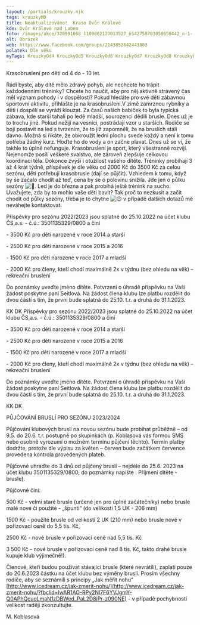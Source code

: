 ```yaml
---
layout: /partials/krouzky.njk
tags: krouzkyMD
title: Neaktualizováno!  Kraso Dvůr Králové
kde: Dvůr Králové nad Labem
foto: /images/akce/320991068_1109862123013527_6542750703050650442_n-1-.jpg
alt: Obrázek
web: https://www.facebook.com/groups/2143852642443803
polatek: Dle věku
myTags: KrouzkyOd4 KrouzkyOd5 KrouzkyOd6 KrouzkyOd7 KrouzkyOd8 KrouzkyOd9 KrouzkyOd10
---
```

<!--StartFragment-->

Krasobruslení pro děti od 4 do - 10 let.

Rádi byste, aby dítě mělo zdravý pohyb, ale nechcete ho trápit každodenními tréninky? Chcete ho naučit, aby pro něj aktivně strávený čas měl význam pohody i v dospělosti? Pokud hledáte pro své děti zábavnou sportovní aktivitu, přihlašte je na krasobruslení.V zimě zamrznou rybníky a děti i dospělí se vyráží klouzat. Za časů našich babiček to byla typická zábava, kde starší tahali po ledě mladší, sourozenci dědili brusle. Dnes už je to [](<>)trochu jiné. Pokud nežijí na vesnici, postrádají vzor u starších. Rodiče se bojí postavit na led s tvrzením, že to již zapomněli, že na bruslích stáli dávno. Možná si říkáte, že obkroužit lední plochu svede každý a není k tomu potřeba žádný kurz. Hoďte ho do vody a on začne plavat. Dnes už se ví, že takhle to úplně nefunguje. Krasobruslení je sport, který všestranně rozvíjí. Nejenomže posílí veškeré svalstvo, ale zároveň zlepšuje celkovou koordinaci těla. Dokonce zvýší i otužilost vašeho dítěte. Tréninky probíhají 3 až 4 krát týdně, příspěvek je dle věku od 2000 Kč do 3500 Kč za celou sezónu, děti potřebují krasobrusle (dají se půjčit). Vzhledem k tomu, když by se začalo chodit až teď, cena by se o polovinu snížila. Jde jen o půlku sezóny ![🙂](https://static.xx.fbcdn.net/images/emoji.php/v9/t4c/1/16/1f642.png). Led je do března a pak probíhá ještě trénink na sucho. Uvažujete, zda by to mohlo vaše děti bavit? Tak proč to nezkusit a začít chodit od půlky sezóny, třeba je to chytne ![😉](https://static.xx.fbcdn.net/images/emoji.php/v9/t57/1/16/1f609.png) v případě dalších dotazů mě neváhejte kontaktovat.



<!--StartFragment-->

Příspěvky pro sezónu 2022/2023 jsou splatné do 25.10.2022 na účet klubu ČS,a.s. - č.ú.: 3501135329/0800 a činí

\- 3500 Kč pro děti narozené v roce 2014 a starší

\- 2500 Kč pro děti narozené v roce 2015 a 2016

\- [](<>)1500 Kč pro děti narozené v roce 2017 a mladší

\- 2000 Kč pro členy, kteří chodí maximálně 2x v týdnu (bez ohledu na věk) – rekreační bruslení

Do poznámky uveďte jméno dítěte. Potvrzení o úhradě příspěvku na Vaši žádost poskytne paní Seitlová. Na žádost člena klubu lze platbu rozdělit do dvou částí s tím, že první bude splatná do 25.10. t.r. a druhá do 31.1.2023.

KK DK Příspěvky pro sezónu 2022/2023 jsou splatné do 25.10.2022 na účet klubu ČS,a.s. - č.ú.: 3501135329/0800 a činí

\- 3500 Kč pro děti narozené v roce 2014 a starší

\- 2500 Kč pro děti narozené v roce 2015 a 2016

\- 1500 Kč pro děti narozené v roce 2017 a mladší

\- 2000 Kč pro členy, kteří chodí maximálně 2x v týdnu (bez ohledu na věk) – rekreační bruslení

Do poznámky uveďte jméno dítěte. Potvrzení o úhradě příspěvku na Vaši žádost poskytne paní Seitlová. Na žádost člena klubu lze platbu rozdělit do dvou částí s tím, že první bude splatná do 25.10. t.r. a druhá do 31.1.2023.

KK DK



<!--StartFragment-->

PŮJČOVÁNÍ BRUSLÍ PRO SEZÓNU 2023/2024

Půjčování klubových bruslí na novou sezónu bude probíhat průběžně – od 9.5. do 20.6. t.r. postupně po skupinkách (p. Koblasová vás formou SMS nebo osobně vyrozumí o možném termínu půjčení těchto). Termín platby dodržte, protože dle výpisu za květen – červen bude začátkem července provedena kontrola provedených plateb.

Půjčovné uhraďte do 3 dnů od půjčený bruslí – nejdéle do 25.6. 2023 na účet klubu 3501135329/0800; do poznámky napište : Příjmení dítěte - brusle).

Půjčovné čini:

500 Kč - velmi staré brusle (určené jen pro úplné začátečníky) nebo brusle malé nové či použité - „špunti“ (do velikosti 1,5 UK - 206 mm)

1500 Kč - použité brusle od velikosti 2 UK (210 mm) nebo brusle nové v pořizovací ceně do 5,5 tis. Kč,

2500 Kč - nové brusle v pořizovací ceně nad 5,5 tis. Kč

3 500 Kč - nové brusle v pořizovací ceně nad 8 tis. Kč, takto drahé brusle kupuje klub výjimečně!).

Členové, kteří budou používat stávající brusle (které nevrátili), zaplatí pouze do 20.6.2023 částku na účet klubu bez výměny bruslí. Prosím všechny rodiče, aby se seznámili s principy „Jak měřit nohu“ [http://www.icedream.cz/jak-zmerit-nohu/](http://www.icedream.cz/jak-zmerit-nohu/?fbclid=IwAR1AO-RPy2Nl7F6YVJgmY-Q0APhQcuoLmaN1zDBWed_PaL2D8jPr-z090NE) - v případě pochybností velikost raději zkonzultujte.

M. Koblasová

<!--EndFragment-->